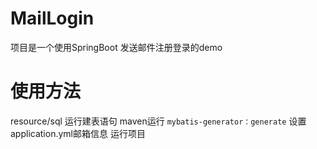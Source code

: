 # MailLogin 
 项目是一个使用SpringBoot 发送邮件注册登录的demo
# 使用方法
 resource/sql 运行建表语句
 maven运行 
 ```mybatis-generator：generate```
 设置application.yml邮箱信息
 运行项目
